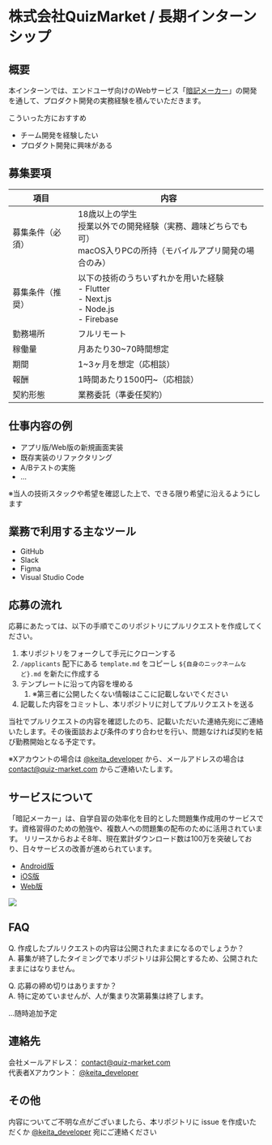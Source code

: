 # 株式会社QuizMarket / 長期インターンシップ

## 概要

本インターンでは、エンドユーザ向けのWebサービス「[暗記メーカー](https://ankimaker.com/)」の開発を通して、プロダクト開発の実務経験を積んでいただきます。

こういった方におすすめ

- チーム開発を経験したい
- プロダクト開発に興味がある

## 募集要項

|項目|内容|
|--|--|
|募集条件（必須）|18歳以上の学生 <br> 授業以外での開発経験（実務、趣味どちらでも可）<br> macOS入りPCの所持（モバイルアプリ開発の場合のみ） |
|募集条件（推奨）|以下の技術のうちいずれかを用いた経験 <br> - Flutter <br> - Next.js <br> - Node.js <br> - Firebase |
|勤務場所|フルリモート|
|稼働量|月あたり30~70時間想定|
|期間|1~3ヶ月を想定（応相談）|
|報酬|1時間あたり1500円~（応相談）|
|契約形態|業務委託（準委任契約）|

## 仕事内容の例

- アプリ版/Web版の新規画面実装
- 既存実装のリファクタリング
- A/Bテストの実施
- ...

※当人の技術スタックや希望を確認した上で、できる限り希望に沿えるようにします

## 業務で利用する主なツール

- GitHub
- Slack
- Figma
- Visual Studio Code

## 応募の流れ

応募にあたっては、以下の手順でこのリポジトリにプルリクエストを作成してください。

1. 本リポジトリをフォークして手元にクローンする
2. `/applicants` 配下にある `template.md` をコピーし `${自身のニックネームなど}.md` を新たに作成する
3. テンプレートに沿って内容を埋める
   1. ※第三者に公開したくない情報はここに記載しないでください
4. 記載した内容をコミットし、本リポジトリに対してプルリクエストを送る

当社でプルリクエストの内容を確認したのち、記載いただいた連絡先宛にご連絡いたします。その後面談および条件のすり合わせを行い、問題なければ契約を結び勤務開始となる予定です。

※Xアカウントの場合は [@keita_developer](https://twitter.com/keita_developer) から、メールアドレスの場合は contact@quiz-market.com からご連絡いたします。

## サービスについて

「暗記メーカー」は、自学自習の効率化を目的とした問題集作成用のサービスです。資格習得のための勉強や、複数人への問題集の配布のために活用されています。
リリースからおよそ8年、現在累計ダウンロード数は100万を突破しており、日々サービスの改善が進められています。

- [Android版](https://play.google.com/store/apps/details?id=jp.gr.java_conf.foobar.testmaker.service)
- [iOS版](https://apps.apple.com/jp/app/id1201200202)
- [Web版](https://ankimaker.com/dash)

![](https://ankimaker.com/img/ogp.png)

## FAQ

Q. 作成したプルリクエストの内容は公開されたままになるのでしょうか？ <br>
A. 募集が終了したタイミングで本リポジトリは非公開とするため、公開されたままにはなりません。

Q. 応募の締め切りはありますか？ <br>
A. 特に定めていませんが、人が集まり次第募集は終了します。

...随時追加予定

## 連絡先

会社メールアドレス： contact@quiz-market.com<br>
代表者Xアカウント： [@keita_developer](https://twitter.com/keita_developer)

## その他

内容についてご不明な点がございましたら、本リポジトリに issue を作成いただくか [@keita_developer](https://twitter.com/keita_developer) 宛にご連絡ください